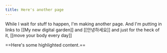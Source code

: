 ```yaml
---
title: Here's another page
---
```


While I wait for stuff to happen, I'm making another page. And I'm putting in links to [[My new digital garden]] and [[안녕하세요]] and just for the heck of it, [[move your body every day]]

==Here's some highlighted content.==


